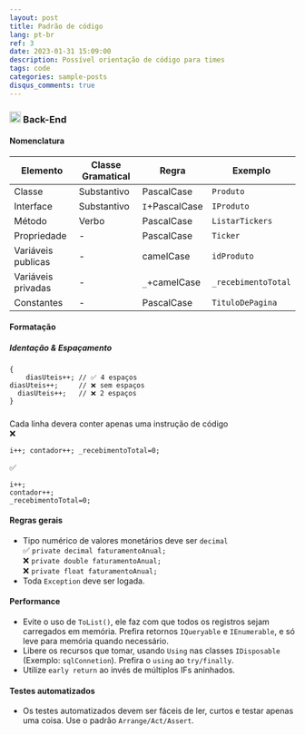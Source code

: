 ```yaml
---
layout: post
title: Padrão de código
lang: pt-br
ref: 3
date: 2023-01-31 15:09:00
description: Possível orientação de código para times
tags: code
categories: sample-posts
disqus_comments: true
---
```

### <img src="https://cdn-icons-png.flaticon.com/512/6132/6132221.png" width="20" height="20"> Back-End

#### Nomenclatura

Elemento           | Classe Gramatical | Regra          | Exemplo
------------------ |------------------ |--------------- | -------------
Classe             | Substantivo       | PascalCase     | `Produto`
Interface          | Substantivo       | `I`+PascalCase | `IProduto`
Método             | Verbo             | PascalCase     | `ListarTickers`
Propriedade        | -                 | PascalCase     | `Ticker`
Variáveis publicas | -                 | camelCase      | `idProduto`
Variáveis privadas | -                 | `_`+camelCase  | `_recebimentoTotal`
Constantes         | -                 | PascalCase     | `TituloDePagina`

#### Formatação

##### Identação & Espaçamento

```
{
    diasUteis++; // ✅ 4 espaços
diasUteis++;     // ❌ sem espaços 
  diasUteis++;   // ❌ 2 espaços
}
```
#####   

Cada linha devera conter apenas uma instrução de código  
❌  
```
i++; contador++; _recebimentoTotal=0;  
```

✅  
```
i++;  
contador++;  
_recebimentoTotal=0;  
```

#### Regras gerais
- Tipo numérico de valores monetários deve ser `decimal`   
✅ `private decimal faturamentoAnual;`  
❌ `private double faturamentoAnual;`  
❌ `private float faturamentoAnual;`  
- Toda `Exception` deve ser logada.

#### Performance
- Evite o uso de `ToList()`, ele faz com que todos os registros sejam carregados em memória. Prefira retornos `IQueryable` e `IEnumerable`, e só leve para memória quando necessário.
- Libere os recursos que tomar, usando `Using` nas classes `IDisposable` (Exemplo: `sqlConnetion`). Prefira o `using` ao `try/finally`.
- Utilize `early return` ao invés de múltiplos IFs aninhados.

#### Testes automatizados
- Os testes automatizados devem ser fáceis de ler, curtos e testar apenas uma coisa. Use o padrão `Arrange/Act/Assert`.